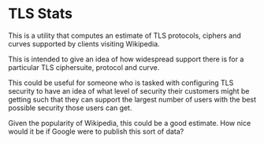 # TLS Stats
This is a utility that computes an estimate of TLS protocols, ciphers and curves supported by clients visiting Wikipedia.

This is intended to give an idea of how widespread support there is for a particular TLS ciphersuite, protocol and curve.

This could be useful for someone who is tasked with configuring TLS security to have an idea of what level of security their customers might be getting such that they can support the largest number of users with the best possible security those users can get.

Given the popularity of Wikipedia, this could be a good estimate. How nice would it be if Google were to publish this sort of data?